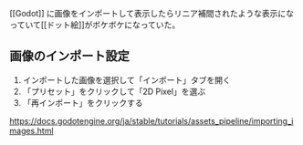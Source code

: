 [[Godot]] に画像をインポートして表示したらリニア補間されたような表示になっていて[[ドット絵]]がボケボケになっていた。

## 画像のインポート設定

1. インポートした画像を選択して「インポート」タブを開く
1. 「プリセット」をクリックして「2D Pixel」を選ぶ
1. 「再インポート」をクリックする

https://docs.godotengine.org/ja/stable/tutorials/assets_pipeline/importing_images.html
